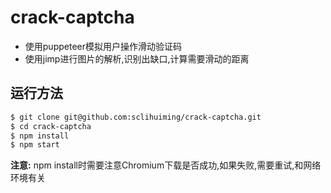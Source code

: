 # crack-captcha

* 使用puppeteer模拟用户操作滑动验证码
* 使用jimp进行图片的解析,识别出缺口,计算需要滑动的距离

## 运行方法
```bash
$ git clone git@github.com:sclihuiming/crack-captcha.git
$ cd crack-captcha
$ npm install
$ npm start
```
**注意:** npm install时需要注意Chromium下载是否成功,如果失败,需要重试,和网络环境有关